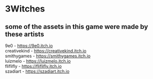 # 3Witches

## some of the assets in this game were made by these artists

9e0 - https://9e0.itch.io<br/>
creativekind - https://creativekind.itch.io<br/>
smithygames - https://smithygames.itch.io<br/>
luizmelo - https://luizmelo.itch.io<br/>
fliflifly - https://fliflifly.itch.io<br/>
szadiart - https://szadiart.itch.io<br/>
